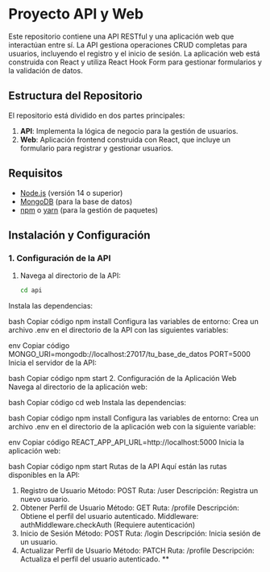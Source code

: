 # Proyecto API y Web

Este repositorio contiene una API RESTful y una aplicación web que interactúan entre sí. La API gestiona operaciones CRUD completas para usuarios, incluyendo el registro y el inicio de sesión. La aplicación web está construida con React y utiliza React Hook Form para gestionar formularios y la validación de datos.

## Estructura del Repositorio

El repositorio está dividido en dos partes principales:

1. **API**: Implementa la lógica de negocio para la gestión de usuarios.
2. **Web**: Aplicación frontend construida con React, que incluye un formulario para registrar y gestionar usuarios.

## Requisitos

- [Node.js](https://nodejs.org/) (versión 14 o superior)
- [MongoDB](https://www.mongodb.com/) (para la base de datos)
- [npm](https://www.npmjs.com/) o [yarn](https://yarnpkg.com/) (para la gestión de paquetes)

## Instalación y Configuración

### 1. Configuración de la API

1. Navega al directorio de la API:
   ```bash
   cd api
Instala las dependencias:

bash
Copiar código
npm install
Configura las variables de entorno:
Crea un archivo .env en el directorio de la API con las siguientes variables:

env
Copiar código
MONGO_URI=mongodb://localhost:27017/tu_base_de_datos
PORT=5000
Inicia el servidor de la API:

bash
Copiar código
npm start
2. Configuración de la Aplicación Web
Navega al directorio de la aplicación web:

bash
Copiar código
cd web
Instala las dependencias:

bash
Copiar código
npm install
Configura las variables de entorno:
Crea un archivo .env en el directorio de la aplicación web con la siguiente variable:

env
Copiar código
REACT_APP_API_URL=http://localhost:5000
Inicia la aplicación web:

bash
Copiar código
npm start
Rutas de la API
Aquí están las rutas disponibles en la API:

1. Registro de Usuario
Método: POST
Ruta: /user
Descripción: Registra un nuevo usuario.
2. Obtener Perfil de Usuario
Método: GET
Ruta: /profile
Descripción: Obtiene el perfil del usuario autenticado.
Middleware: authMiddleware.checkAuth (Requiere autenticación)
3. Inicio de Sesión
Método: POST
Ruta: /login
Descripción: Inicia sesión de un usuario.
4. Actualizar Perfil de Usuario
Método: PATCH
Ruta: /profile
Descripción: Actualiza el perfil del usuario autenticado.
**
   
